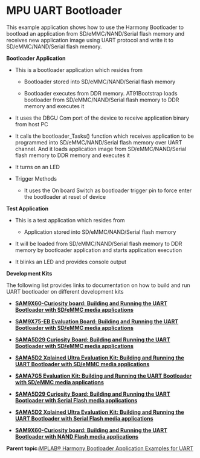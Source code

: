 # MPU UART Bootloader

This example application shows how to use the Harmony Bootloader to bootload an application from SD/eMMC/NAND/Serial flash memory and receives new application image using UART protocol and write it to SD/eMMC/NAND/Serial flash memory.

**Bootloader Application**

-   This is a bootloader application which resides from

    -   Bootloader stored into SD/eMMC/NAND/Serial flash memory

    -   Bootloader executes from DDR memory. AT91Bootstrap loads bootloader from SD/eMMC/NAND/Serial flash memory to DDR memory and executes it

-   It uses the DBGU Com port of the device to receive application binary from host PC

-   It calls the bootloader\_Tasks\(\) function which receives application to be programmed into SD/eMMC/NAND/Serial flash memory over UART channel. And it loads application image from SD/eMMC/NAND/Serial flash memory to DDR memory and executes it

-   It turns on an LED

-   Trigger Methods

    -   It uses the On board Switch as bootloader trigger pin to force enter the bootloader at reset of device


**Test Application**

-   This is a test application which resides from

    -   Application stored into SD/eMMC/NAND/Serial flash memory

-   It will be loaded from SD/eMMC/NAND/Serial flash memory to DDR memory by bootloader application and starts application execution

-   It blinks an LED and provides console output


**Development Kits**

The following list provides links to documentation on how to build and run UART bootloader on different development kits

-   **[SAM9X60-Curiosity board: Building and Running the UART Bootloader with SD/eMMC media applications](GUID-926A1E89-F098-4E9B-812A-DFB904613B19.md)**  

-   **[SAM9X75-EB Evaluation Board: Building and Running the UART Bootloader with SD/eMMC media applications](GUID-C39717F4-8782-4C11-9240-03703E104D9C.md)**  

-   **[SAMA5D29 Curiosity Board: Building and Running the UART Bootloader with SD/eMMC media applications](GUID-7627E845-3512-4BDD-AFF1-56E6CA900D87.md)**  

-   **[SAMA5D2 Xplained Ultra Evaluation Kit: Building and Running the UART Bootloader with SD/eMMC media applications](GUID-39122481-D35C-424E-A421-9FC1ABFE814D.md)**  

-   **[SAMA7G5 Evaluation Kit: Building and Running the UART Bootloader with SD/eMMC media applications](GUID-0E4F1815-E6F4-47BE-AAEC-1287D87E1230.md)**  

-   **[SAMA5D29 Curiosity Board: Building and Running the UART Bootloader with Serial Flash media applications](GUID-0F818328-D64D-48BA-83C8-EB89B661FAF0.md)**  

-   **[SAMA5D2 Xplained Ultra Evaluation Kit: Building and Running the UART Bootloader with Serial Flash media applications](GUID-C368E66B-5692-46FD-BA59-E97ECD335295.md)**  

-   **[SAM9X60-Curiosity board: Building and Running the UART Bootloader with NAND Flash media applications](GUID-F5BD318E-44B2-41D4-9F5F-690B1C3C107D.md)**  


**Parent topic:**[MPLAB® Harmony Bootloader Application Examples for UART](GUID-B72472E8-6E25-4036-8A27-70D70540E725.md)

